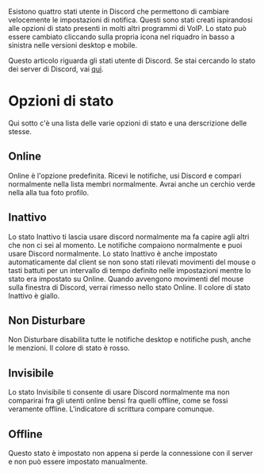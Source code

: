 <!-- TITLE: Stato Utente -->
<!-- SUBTITLE: Imposta le notifiche semplicemente con un click. -->

Esistono quattro stati utente in Discord che permettono di cambiare velocemente le impostazioni di notifica. Questi sono stati creati ispirandosi alle opzioni di stato presenti in molti altri programmi di VoIP. Lo stato può essere cambiato cliccando sulla propria icona nel riquadro in basso a sinistra nelle versioni desktop e mobile.

Questo articolo riguarda gli stati utente di Discord. Se stai cercando lo stato dei server di Discord, vai [qui](https://status.discordapp.com).

# Opzioni di stato
Qui sotto c'è una lista delle varie opzioni di stato e una derscrizione delle stesse.

## Online
Online è l'opzione predefinita. Ricevi le notifiche, usi Discord e compari normalmente nella lista membri normalmente. Avrai anche un cerchio verde nella alla tua foto profilo.

## Inattivo
Lo stato Inattivo ti lascia usare discord normalmente ma fa capire agli altri che non ci sei al momento. Le notifiche compaiono normalmente e puoi usare Discord normalmente. 
Lo stato Inattivo è anche impostato automaticamente dal client se non sono stati rilevati movimenti del mouse o tasti battuti per un intervallo di tempo definito nelle impostazioni mentre lo stato era impostato su Online. Quando avvengono movimenti del mouse sulla finestra di Discord, verrai rimesso nello stato Online. Il colore di stato Inattivo è giallo.

## Non Disturbare
Non Disturbare disabilita tutte le notifiche desktop e notifiche push, anche le menzioni. Il colore di stato è rosso.

## Invisibile
Lo stato Invisibile ti consente di usare Discord normalmente ma non comparirai fra gli utenti online bensì fra quelli offline, come se fossi veramente offline. L'indicatore di scrittura compare comunque.

## Offline
Questo stato è impostato non appena si perde la connessione con il server e non può essere impostato manualmente.
